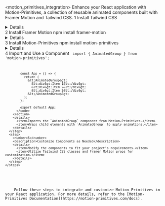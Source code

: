 <motion_primitives_integration>
  <instructions>
    <title>Integrating Motion-Primitives into Your React Project</title>
    <description>Enhance your React application with Motion-Primitives, a collection of reusable animated components built with Framer Motion and Tailwind CSS.</description>
    <steps>
      <step>
        <number>1</number>
        <description>Install Tailwind CSS</description>
        <details>
          <item>Follow the official Tailwind CSS installation guide to add it to your project.</item>
        </details>
      </step>
      <step>
        <number>2</number>
        <description>Install Framer Motion</description>
        <action>
          <command>npm install framer-motion</command>
        </action>
        <details>
          <item>Installs Framer Motion, a library for animations in React.</item>
        </details>
      </step>
      <step>
        <number>3</number>
        <description>Install Motion-Primitives</description>
        <action>
          <command>npm install motion-primitives</command>
        </action>
        <details>
          <item>Installs Motion-Primitives, a collection of animated components.</item>
        </details>
      </step>
      <step>
        <number>4</number>
        <description>Import and Use a Component</description>
        <action>
          <code>
            import { AnimatedGroup } from 'motion-primitives';

            const App = () => {
              return (
                &lt;AnimatedGroup&gt;
                  &lt;div&gt;Item 1&lt;/div&gt;
                  &lt;div&gt;Item 2&lt;/div&gt;
                  &lt;div&gt;Item 3&lt;/div&gt;
                &lt;/AnimatedGroup&gt;
              );
            };

            export default App;
          </code>
        </action>
        <details>
          <item>Imports the `AnimatedGroup` component from Motion-Primitives.</item>
          <item>Wraps child elements with `AnimatedGroup` to apply animations.</item>
        </details>
      </step>
      <step>
        <number>5</number>
        <description>Customize Components as Needed</description>
        <details>
          <item>Modify the components to fit your project's requirements.</item>
          <item>Utilize Tailwind CSS classes and Framer Motion props for customization.</item>
        </details>
      </step>
    </steps>
  </instructions>

  <execution>
    <prompt>Follow these steps to integrate and customize Motion-Primitives in your React application. For more details, refer to the [Motion-Primitives Documentation](https://motion-primitives.com/docs).</prompt>
  </execution>
</motion_primitives_integration>
